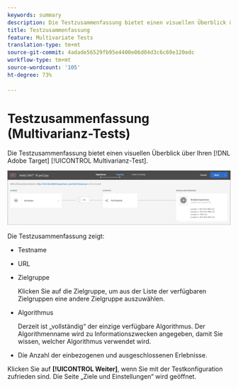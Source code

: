```yaml
---
keywords: summary
description: Die Testzusammenfassung bietet einen visuellen Überblick über Ihren Adobe Target Multivarianz-Test.
title: Testzusammenfassung
feature: Multivariate Tests
translation-type: tm+mt
source-git-commit: 4adade56529fb95e4400e06d04d3c6c69e120edc
workflow-type: tm+mt
source-wordcount: '105'
ht-degree: 73%

---
```



# Testzusammenfassung (Multivarianz-Tests)

Die Testzusammenfassung bietet einen visuellen Überblick über Ihren [!DNL Adobe Target] [!UICONTROL Multivarianz-Test].

![Dialogfeld „Testzusammenfassung“](/help/c-activities/c-multivariate-testing/t-create-multivariate-test/assets/summary2new.png)

Die Testzusammenfassung zeigt:

* Testname
* URL
* Zielgruppe

   Klicken Sie auf die Zielgruppe, um aus der Liste der verfügbaren Zielgruppen eine andere Zielgruppe auszuwählen.
* Algorithmus

   Derzeit ist „vollständig“ der einzige verfügbare Algorithmus. Der Algorithmenname wird zu Informationszwecken angegeben, damit Sie wissen, welcher Algorithmus verwendet wird.
* Die Anzahl der einbezogenen und ausgeschlossenen Erlebnisse.

Klicken Sie auf **[!UICONTROL Weiter]**, wenn Sie mit der Testkonfiguration zufrieden sind. Die Seite „Ziele und Einstellungen“ wird geöffnet.
